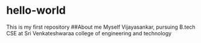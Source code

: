 # hello-world
This is my first repository
##About me
Myself Vijayasankar, pursuing  B.tech CSE at Sri Venkateshwaraa college of engineering and  technology
